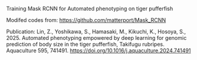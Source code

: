Training Mask RCNN for Automated phenotyping on tiger pufferfish

Modifed codes from: https://github.com/matterport/Mask_RCNN

Publication: 
Lin, Z., Yoshikawa, S., Hamasaki, M., Kikuchi, K., Hosoya, S., 2025. Automated
phenotyping empowered by deep learning for genomic prediction of body size in the
tiger pufferfish, Takifugu rubripes. Aquaculture 595, 741491. 
https://doi.org/10.1016/j.aquaculture.2024.741491
